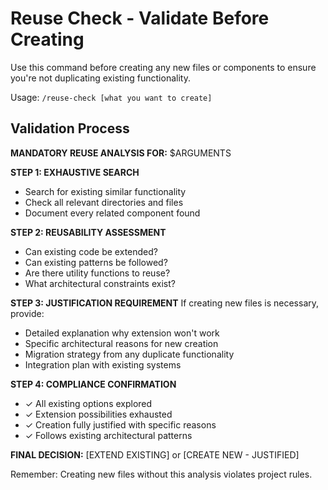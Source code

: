 # Reuse Check - Validate Before Creating

Use this command before creating any new files or components to ensure you're not duplicating existing functionality.

Usage: `/reuse-check [what you want to create]`

## Validation Process

**MANDATORY REUSE ANALYSIS FOR:** $ARGUMENTS

**STEP 1: EXHAUSTIVE SEARCH**

- Search for existing similar functionality
- Check all relevant directories and files
- Document every related component found

**STEP 2: REUSABILITY ASSESSMENT**

- Can existing code be extended?
- Can existing patterns be followed?
- Are there utility functions to reuse?
- What architectural constraints exist?

**STEP 3: JUSTIFICATION REQUIREMENT**
If creating new files is necessary, provide:

- Detailed explanation why extension won't work
- Specific architectural reasons for new creation
- Migration strategy from any duplicate functionality
- Integration plan with existing systems

**STEP 4: COMPLIANCE CONFIRMATION**

- ✓ All existing options explored
- ✓ Extension possibilities exhausted
- ✓ Creation fully justified with specific reasons
- ✓ Follows existing architectural patterns

**FINAL DECISION:**
[EXTEND EXISTING] or [CREATE NEW - JUSTIFIED]

Remember: Creating new files without this analysis violates project rules.
